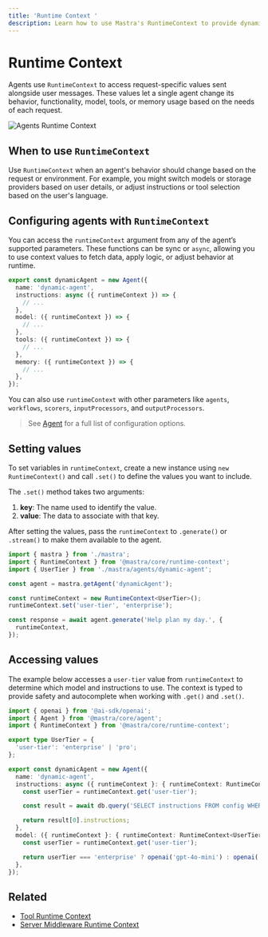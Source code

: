 ```yaml
---
title: 'Runtime Context '
description: Learn how to use Mastra's RuntimeContext to provide dynamic, request-specific configuration to agents.
---
```


# Runtime Context

Agents use `RuntimeContext` to access request-specific values sent alongside user messages. These values let a single agent change its behavior, functionality, model, tools, or memory usage based on the needs of each request.

![Agents Runtime Context](/img/agents/agents-runtime-context.jpg)

## When to use `RuntimeContext`

Use `RuntimeContext` when an agent's behavior should change based on the request or environment. For example, you might switch models or storage providers based on user details, or adjust instructions or tool selection based on the user's language.

## Configuring agents with `RuntimeContext`

You can access the `runtimeContext` argument from any of the agent’s supported parameters. These functions can be sync or `async`, allowing you to use context values to fetch data, apply logic, or adjust behavior at runtime.

```typescript {3,6,9,12} filename="src/dynamic-agent.ts" showLineNumbers copy
export const dynamicAgent = new Agent({
  name: 'dynamic-agent',
  instructions: async ({ runtimeContext }) => {
    // ...
  },
  model: ({ runtimeContext }) => {
    // ...
  },
  tools: ({ runtimeContext }) => {
    // ...
  },
  memory: ({ runtimeContext }) => {
    // ...
  },
});
```

You can also use `runtimeContext` with other parameters like `agents`, `workflows`, `scorers`, `inputProcessors`, and `outputProcessors`.

> See [Agent](/docs/reference/agents/agent) for a full list of configuration options.

## Setting values

To set variables in `runtimeContext`, create a new instance using `new RuntimeContext()` and call `.set()` to define the values you want to include.

The `.set()` method takes two arguments:

1. **key**: The name used to identify the value.
2. **value**: The data to associate with that key.

After setting the values, pass the `runtimeContext` to `.generate()` or `.stream()` to make them available to the agent.

```typescript {8,11} filename="src/test-dynamic-agent.ts" showLineNumbers copy
import { mastra } from './mastra';
import { RuntimeContext } from '@mastra/core/runtime-context';
import { UserTier } from './mastra/agents/dynamic-agent';

const agent = mastra.getAgent('dynamicAgent');

const runtimeContext = new RuntimeContext<UserTier>();
runtimeContext.set('user-tier', 'enterprise');

const response = await agent.generate('Help plan my day.', {
  runtimeContext,
});
```

## Accessing values

The example below accesses a `user-tier` value from `runtimeContext` to determine which model and instructions to use. The context is typed to provide safety and autocomplete when working with `.get()` and `.set()`.

```typescript {12,19} filename="src/mastra/agents/dynamic-agent.ts" showLineNumbers copy
import { openai } from '@ai-sdk/openai';
import { Agent } from '@mastra/core/agent';
import { RuntimeContext } from '@mastra/core/runtime-context';

export type UserTier = {
  'user-tier': 'enterprise' | 'pro';
};

export const dynamicAgent = new Agent({
  name: 'dynamic-agent',
  instructions: async ({ runtimeContext }: { runtimeContext: RuntimeContext<UserTier> }) => {
    const userTier = runtimeContext.get('user-tier');

    const result = await db.query('SELECT instructions FROM config WHERE tier = ?', [userTier]);

    return result[0].instructions;
  },
  model: ({ runtimeContext }: { runtimeContext: RuntimeContext<UserTier> }) => {
    const userTier = runtimeContext.get('user-tier');

    return userTier === 'enterprise' ? openai('gpt-4o-mini') : openai('gpt-4.1-nano');
  },
});
```

## Related

- [Tool Runtime Context](../tools-mcp/runtime-context)
- [Server Middleware Runtime Context](../server-db/middleware)
